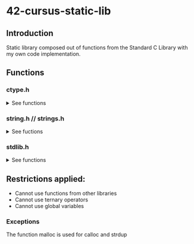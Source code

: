 # 42-cursus-static-lib

## Introduction
Static library composed out of functions from the Standard C Library with my own code implementation.

## Functions
### ctype.h
<details>
<summary>See functions</summary>

#### isalnum
<details open>
<summary><strong>Description</strong></summary>
	Checks for an alphanumeric character, equivalent to (isalpha(c) || isdigit(c)).
</details>
		
#### isalpha
<details open>
<summary><strong>Description</strong></summary>
        Checks  for  an  alphabetic  character, either upper or lower case
</details>

#### isdigit
<details open>
<summary><strong>Description</strong></summary>
        Checks for a digit (0 through 9).
</details>

#### isascii
<details open>
<summary><strong>Description</strong></summary>
        Checks whether c is a 7-bit unsigned char value that fits into the ASCII character set.
</details>

#### isprint
<details open>
<summary><strong>Description</strong></summary>
        Checks for any printable character including space.
</details>

#### toupper
<details open>
<summary><strong>Description</strong></summary>
</details>

#### tolower
<details open>
<summary><strong>Description</strong></summary>
</details>

</details>

### string.h // strings.h
<details>
<summary>See fuctions</summary>
	
#### bzero
#### memchr
#### memcmp
#### memcpy
#### memmove
#### memset
#### strlcat
#### strlcpy
#### strlen
#### strchr
#### strnstr
#### strncmp
#### strrchr
#### strup
</details>

### stdlib.h
<details>
<summary>See functions</summary>
	
#### atoi
#### calloc
</details>

## Restrictions applied:
- Cannot use functions from other libraries
- Cannot use ternary operators
- Cannot use global variables
### Exceptions
The function malloc is used for calloc and strdup

	
